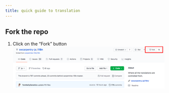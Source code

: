 ```yaml
---
title: quick guide to translation
---
```


## Fork the repo

1. Click on the “Fork” button
  ![](fork_button.png)
